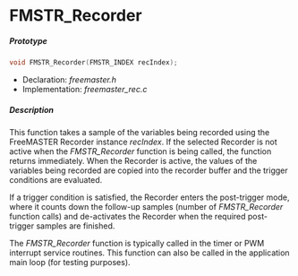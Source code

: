 # FMSTR_Recorder

##### Prototype

```c
void FMSTR_Recorder(FMSTR_INDEX recIndex);
```

- Declaration: *freemaster.h*
- Implementation: *freemaster_rec.c*

##### Description

This function takes a sample of the variables being recorded using the FreeMASTER Recorder instance *recIndex*. If the selected Recorder is not active when the *FMSTR_Recorder* function is being called, the function returns immediately. When the Recorder is active, the values of the variables being recorded are copied into the recorder buffer and the trigger conditions are evaluated.

If a trigger condition is satisfied, the Recorder enters the post-trigger mode, where it counts down the follow-up samples (number of *FMSTR_Recorder* function calls) and de-activates the Recorder when the required post-trigger samples are finished.

The *FMSTR_Recorder* function is typically called in the timer or PWM interrupt service routines. This function can also be called in the application main loop (for testing purposes).

